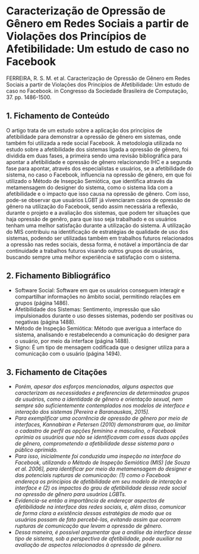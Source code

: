 # Caracterização de Opressão de Gênero em Redes Sociais a partir de Violações dos Princípios de Afetibilidade: Um estudo de caso no Facebook
FERREIRA, R. S. M. et al. Caracterização de Opressão de Gênero em Redes Sociais a partir de Violações dos Princípios de Afetibilidade: Um estudo de caso no Facebook. in Congresso da Sociedade Brasileira de Computação, 37. pp. 1486-1500.
## 1. Fichamento de Conteúdo
O artigo trata de um estudo sobre a aplicação dos princípios de afetibilidade para demonstrar a opressão de gênero em sistemas, onde também foi utilizada a rede social Facebook. A metodologia  utilizada no estudo sobre a afetibilidade dos sistemas ligada a opressão de gênero, foi dividida em duas fases, a primeira sendo uma revisão bibliográfica para apontar a afetibilidade e opressão de gênero relacionando IHC e a segunda fase para apontar, através dos especialistas e usuários, se a afetibilidade do sistema, no caso o Facebook, influencia na opressão de gênero, em que foi utilizado o Método de Insepção Semiótica, que identifica através da metamensagem do designer do sistema, como o sistema lida com a afetibilidade e o impacto que isso causa na opressão de gênero. Com isso, pode-se observar que usuários LGBT já vivenciaram casos de opressão de gênero na utilização do Facebook,  sendo assim necessária a reflexão, durante o projeto e a avaliação dos sistemas, que podem ter situações que haja opressão de genêro, para que isso seja trabalhado e os usuários tenham uma melhor satisfação durante a utilização do sistema. A utilização do MIS contribuiu na identificação de estratégias de qualidade de uso dos sistemas, podendo ser utilizadas também em trabalhos futuros relacionados a opressão nas redes sociais, dessa forma, é notável a importância de dar continuidade a trabalhos futuros visando outros grupos de usuários, buscando sempre uma melhor experiência e satisfação com o sistema.
## 2. Fichamento Bibliográfico
- Software Social: Software em que os usuários conseguem interagir e compartilhar informações no âmbito social, permitindo relações em grupos (página 1486).
- Afetibilidade dos Sistemas: Sentimento, impressão  que são impulsionados durante o uso desses sistemas, podendo ser positivas ou negativas (página 1488).
- Método de Inspeção Semiótica: Método que averigua a interface do sistema, analisando e restabelecendo a comunicação do designer para o usuário, por meio da interface (página 1488).
- Signo: É um tipo de mensagem codificada que o designer utiliza para a comunicação com o usuário (página 1494).
## 3. Fichamento de Citações
- *Porém, apesar dos esforços mencionados, alguns aspectos que caracterizam as necessidades e preferencias de determinados grupos de usuários, como a identidade de gênero e orientação sexual, nem sempre são suficientemente contemplados nos modelos de interface e interação dos sistemas [Pereira e Baranauskas, 2015].*
- *Para exemplificar uma ocorrência de opressão de gênero por meio de interfaces, Kannabiran e Petersen (2010) demonstraram que, ao limitar o cadastro de perfil as opções feminino e masculino, o Facebook oprimia os usuários que não se identificavam com essas duas opções de gênero, comprometendo a afetibilidade desse sistema para o público oprimido.*
- *Para isso, inicialmente foi conduzida uma inspeção na interface do Facebook, utilizando o Método de Inspeção Semiótica (MIS) [de Souza et al. 2006], para identificar por meio da metamensagem do designer e das potenciais rupturas de comunicação: (1) como o Facebook endereça os princípios de afetibilidade em seu modelo de interação e interface e (2) os impactos do grau de afetibilidade dessa rede social na opressão de gênero para usuários LGBTs.*
- *Evidencia-se então a importância de endereçar aspectos de afetibilidade na interface das redes sociais, e, além disso, comunicar de forma clara a existência dessas estratégias de modo que os usuários possam de fato percebê-las, evitando assim que ocorram rupturas de comunicação que levam a opressão de gênero.*
- *Dessa maneira, é possível argumentar que a análise da interface desse tipo de sistema, sob a perspectiva de afetibilidade, pode auxiliar na avaliação de aspectos relacionados à opressão de gênero.*
